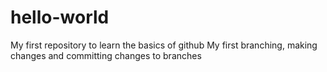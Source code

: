 # hello-world
My first repository to learn the basics of github
My first branching, making changes and committing changes to branches
